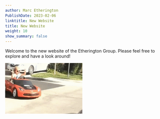 ```yaml
---
author: Marc Etherington
PublishDate: 2023-02-06
linktitle: New Website
title: New Website
weight: 10
show_summary: false
---
```

Welcome to the new website of the Etherington Group. Please feel free to explore and have a look around!
<br>

<img src="/content/posts/girl-car.gif" width="250" height="auto">
